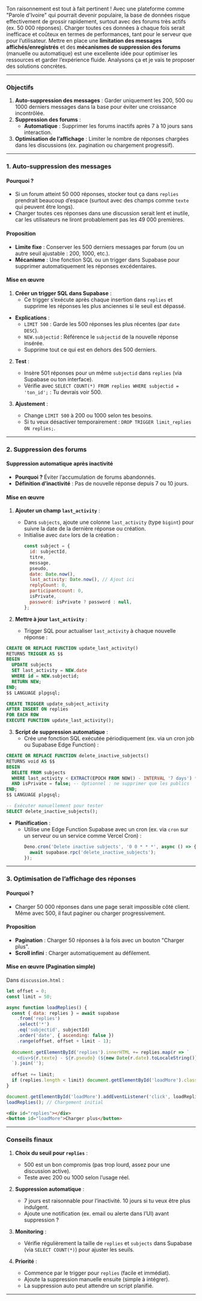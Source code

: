 Ton raisonnement est tout à fait pertinent ! Avec une plateforme comme "Parole d'Ivoire" qui pourrait devenir populaire, la base de données risque effectivement de grossir rapidement, surtout avec des forums très actifs (ex. 50 000 réponses). Charger toutes ces données à chaque fois serait inefficace et coûteux en termes de performances, tant pour le serveur que pour l’utilisateur. Mettre en place une **limitation des messages affichés/enregistrés** et des **mécanismes de suppression des forums** (manuelle ou automatique) est une excellente idée pour optimiser les ressources et garder l’expérience fluide. Analysons ça et je vais te proposer des solutions concrètes.

---

### Objectifs
1. **Auto-suppression des messages** : Garder uniquement les 200, 500 ou 1000 derniers messages dans la base pour éviter une croissance incontrôlée.
2. **Suppression des forums** :
   - **Automatique** : Supprimer les forums inactifs après 7 à 10 jours sans interaction.
3. **Optimisation de l’affichage** : Limiter le nombre de réponses chargées dans les discussions (ex. pagination ou chargement progressif).

---

### 1. Auto-suppression des messages

#### Pourquoi ?
- Si un forum atteint 50 000 réponses, stocker tout ça dans `replies` prendrait beaucoup d’espace (surtout avec des champs comme `texte` qui peuvent être longs).
- Charger toutes ces réponses dans une discussion serait lent et inutile, car les utilisateurs ne liront probablement pas les 49 000 premières.

#### Proposition
- **Limite fixe** : Conserver les 500 derniers messages par forum (ou un autre seuil ajustable : 200, 1000, etc.).
- **Mécanisme** : Une fonction SQL ou un trigger dans Supabase pour supprimer automatiquement les réponses excédentaires.

#### Mise en œuvre
1. **Créer un trigger SQL dans Supabase** :
   - Ce trigger s’exécute après chaque insertion dans `replies` et supprime les réponses les plus anciennes si le seuil est dépassé.

- **Explications** :
  - `LIMIT 500` : Garde les 500 réponses les plus récentes (par `date DESC`).
  - `NEW.subjectid` : Référence le `subjectid` de la nouvelle réponse insérée.
  - Supprime tout ce qui est en dehors des 500 derniers.

2. **Test** :
   - Insère 501 réponses pour un même `subjectid` dans `replies` (via Supabase ou ton interface).
   - Vérifie avec `SELECT COUNT(*) FROM replies WHERE subjectid = 'ton_id';` : Tu devrais voir 500.

3. **Ajustement** :
   - Change `LIMIT 500` à 200 ou 1000 selon tes besoins.
   - Si tu veux désactiver temporairement : `DROP TRIGGER limit_replies ON replies;`.

---

### 2. Suppression des forums

####  Suppression automatique après inactivité
- **Pourquoi ?** Éviter l’accumulation de forums abandonnés.
- **Définition d’inactivité** : Pas de nouvelle réponse depuis 7 ou 10 jours.

#### Mise en œuvre
1. **Ajouter un champ `last_activity`** :
   - Dans `subjects`, ajoute une colonne `last_activity` (type `bigint`) pour suivre la date de la dernière réponse ou création.
   - Initialise avec `date` lors de la création :
     ```javascript
     const subject = {
       id: subjectId,
       titre,
       message,
       pseudo,
       date: Date.now(),
       last_activity: Date.now(), // Ajout ici
       replyCount: 0,
       participantcount: 0,
       isPrivate,
       password: isPrivate ? password : null,
     };
     ```

2. **Mettre à jour `last_activity`** :
   - Trigger SQL pour actualiser `last_activity` à chaque nouvelle réponse :
```sql
CREATE OR REPLACE FUNCTION update_last_activity()
RETURNS TRIGGER AS $$
BEGIN
  UPDATE subjects
  SET last_activity = NEW.date
  WHERE id = NEW.subjectid;
  RETURN NEW;
END;
$$ LANGUAGE plpgsql;

CREATE TRIGGER update_subject_activity
AFTER INSERT ON replies
FOR EACH ROW
EXECUTE FUNCTION update_last_activity();
```

3. **Script de suppression automatique** :
   - Crée une fonction SQL exécutée périodiquement (ex. via un cron job ou Supabase Edge Function) :
```sql
CREATE OR REPLACE FUNCTION delete_inactive_subjects()
RETURNS void AS $$
BEGIN
  DELETE FROM subjects
  WHERE last_activity < EXTRACT(EPOCH FROM NOW() - INTERVAL '7 days') * 1000
  AND isPrivate = false; -- Optionnel : ne supprimer que les publics
END;
$$ LANGUAGE plpgsql;

-- Exécuter manuellement pour tester
SELECT delete_inactive_subjects();
```

- **Planification** :
  - Utilise une Edge Function Supabase avec un cron (ex. via `cron` sur un serveur ou un service comme Vercel Cron) :
    ```javascript
    Deno.cron('Delete inactive subjects', '0 0 * * *', async () => {
      await supabase.rpc('delete_inactive_subjects');
    });
    ```

---

### 3. Optimisation de l’affichage des réponses

#### Pourquoi ?
- Charger 50 000 réponses dans une page serait impossible côté client. Même avec 500, il faut paginer ou charger progressivement.

#### Proposition
- **Pagination** : Charger 50 réponses à la fois avec un bouton "Charger plus".
- **Scroll infini** : Charger automatiquement au défilement.

#### Mise en œuvre (Pagination simple)
Dans `discussion.html` :
```javascript
let offset = 0;
const limit = 50;

async function loadReplies() {
  const { data: replies } = await supabase
    .from('replies')
    .select('*')
    .eq('subjectid', subjectId)
    .order('date', { ascending: false })
    .range(offset, offset + limit - 1);
  
  document.getElementById('replies').innerHTML += replies.map(r => `
    <div>${r.texte} - ${r.pseudo} (${new Date(r.date).toLocaleString()})</div>
  `).join('');
  
  offset += limit;
  if (replies.length < limit) document.getElementById('loadMore').classList.add('hidden');
}

document.getElementById('loadMore').addEventListener('click', loadReplies);
loadReplies(); // Chargement initial
```

```html
<div id="replies"></div>
<button id="loadMore">Charger plus</button>
```

---

### Conseils finaux

1. **Choix du seuil pour `replies`** :
   - 500 est un bon compromis (pas trop lourd, assez pour une discussion active).
   - Teste avec 200 ou 1000 selon l’usage réel.

2. **Suppression automatique** :
   - 7 jours est raisonnable pour l’inactivité. 10 jours si tu veux être plus indulgent.
   - Ajoute une notification (ex. email ou alerte dans l’UI) avant suppression ?

3. **Monitoring** :
   - Vérifie régulièrement la taille de `replies` et `subjects` dans Supabase (via `SELECT COUNT(*)`) pour ajuster les seuils.

4. **Priorité** :
   - Commence par le trigger pour `replies` (facile et immédiat).
   - Ajoute la suppression manuelle ensuite (simple à intégrer).
   - La suppression auto peut attendre un script planifié.

---